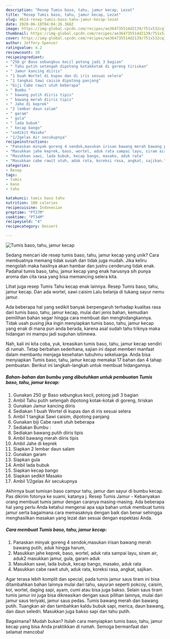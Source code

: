 ```yaml
---
description: "Resep Tumis baso, tahu, jamur kecap, Lezat"
title: "Resep Tumis baso, tahu, jamur kecap, Lezat"
slug: 4614-resep-tumis-baso-tahu-jamur-kecap-lezat
date: 2020-06-18T04:04:26.368Z
image: https://img-global.cpcdn.com/recipes/ae364735514d2139/751x532cq70/tumis-baso-tahu-jamur-kecap-foto-resep-utama.jpg
thumbnail: https://img-global.cpcdn.com/recipes/ae364735514d2139/751x532cq70/tumis-baso-tahu-jamur-kecap-foto-resep-utama.jpg
cover: https://img-global.cpcdn.com/recipes/ae364735514d2139/751x532cq70/tumis-baso-tahu-jamur-kecap-foto-resep-utama.jpg
author: Jeffery Spencer
ratingvalue: 4.2
reviewcount: 10
recipeingredient:
- "250 gr Baso sebungkus kecil potong jadi 3 bagian"
- " Tahu putih setengah dipotong kotakkotak di goreng tiriskan"
- " Jamur kancing diiris"
- "1 buah Wortel di kupas dan di iris sesuai selera"
- "1 tangkai Sawi caisim dipotong panjang"
- "biji Cabe rawit utuh beberapa"
- " Bumbu "
- " bawang putih diiris tipis"
- " bawang merah diiris tipis"
- " Jahe di keprek"
- "2 lembar daun salam"
- " garam"
- " gula"
- " lada bubuk"
- " kecap bango"
- "sedikit Masako"
- "1/2gelas Air secukupnya"
recipeinstructions:
- "Panaskan minyak goreng 4 sendok,masukan irisan bawang merah bawang putih, aduk hingga harum,"
- "Masukkan jahe keprek, baso, wortel, aduk rata sampai layu, siram air, aduk2 masukkan jamur, gula, garam aduk"
- "Masukkan sawi, lada bubuk, kecap bango, masako, aduk rata"
- "Masukkan cabe rawit utuh, aduk rata, koreksi rasa, angkat, sajikan."
categories:
- Resep
tags:
- tumis
- baso
- tahu

katakunci: tumis baso tahu 
nutrition: 100 calories
recipecuisine: Indonesian
preptime: "PT27M"
cooktime: "PT34M"
recipeyield: "4"
recipecategory: Dessert

---
```



![Tumis baso, tahu, jamur kecap](https://img-global.cpcdn.com/recipes/ae364735514d2139/751x532cq70/tumis-baso-tahu-jamur-kecap-foto-resep-utama.jpg)

Sedang mencari ide resep tumis baso, tahu, jamur kecap yang unik? Cara membuatnya memang tidak susah dan tidak juga mudah. Jika keliru mengolah maka hasilnya akan hambar dan justru cenderung tidak enak. Padahal tumis baso, tahu, jamur kecap yang enak harusnya sih punya aroma dan cita rasa yang bisa memancing selera kita.

Lihat juga resep Tumis Tahu kecap enak lainnya. Resep Tumis baso, tahu, jamur kecap. Dan ada wortel, sawi caisim Lalu belanja di tukang sayur nemu jamur.

Ada beberapa hal yang sedikit banyak berpengaruh terhadap kualitas rasa dari tumis baso, tahu, jamur kecap, mulai dari jenis bahan, kemudian pemilihan bahan segar hingga cara membuat dan menghidangkannya. Tidak usah pusing jika ingin menyiapkan tumis baso, tahu, jamur kecap yang enak di mana pun anda berada, karena asal sudah tahu triknya maka hidangan ini mampu jadi suguhan istimewa.


Nah, kali ini kita coba, yuk, kreasikan tumis baso, tahu, jamur kecap sendiri di rumah. Tetap berbahan sederhana, sajian ini dapat memberi manfaat dalam membantu menjaga kesehatan tubuhmu sekeluarga. Anda bisa menyiapkan Tumis baso, tahu, jamur kecap memakai 17 bahan dan 4 tahap pembuatan. Berikut ini langkah-langkah untuk membuat hidangannya.

<!--inarticleads1-->

##### Bahan-bahan dan bumbu yang dibutuhkan untuk pembuatan Tumis baso, tahu, jamur kecap:

1. Gunakan 250 gr Baso sebungkus kecil, potong jadi 3 bagian
1. Ambil  Tahu putih setengah dipotong kotak-kotak di goreng, tiriskan
1. Gunakan  Jamur kancing diiris
1. Sediakan 1 buah Wortel di kupas dan di iris sesuai selera
1. Ambil 1 tangkai Sawi caisim, dipotong panjang
1. Gunakan biji Cabe rawit utuh beberapa
1. Sediakan  Bumbu :
1. Sediakan  bawang putih diiris tipis
1. Ambil  bawang merah diiris tipis
1. Ambil  Jahe di keprek
1. Siapkan 2 lembar daun salam
1. Gunakan  garam
1. Siapkan  gula
1. Ambil  lada bubuk
1. Siapkan  kecap bango
1. Siapkan sedikit Masako
1. Ambil 1/2gelas Air secukupnya


Akhirnya buat tumisan baso campur tahu, jamur dan sayur di bumbu kecap. Pas dikirim fotonya ke suami, katanya j. Resep Tumis Jamur - Kebanyakan orang membuat tumis jamur dengan caranya masing-masing. Ada beberapa hal yang perlu Anda ketahui mengenai apa saja bahan untuk membuat tumis jamur serta bagaimana cara memasaknya dengan baik dan benar sehingga menghasilkan masakan yang lezat dan sesuai dengan espektasi Anda. 

<!--inarticleads2-->

##### Cara membuat Tumis baso, tahu, jamur kecap:

1. Panaskan minyak goreng 4 sendok,masukan irisan bawang merah bawang putih, aduk hingga harum,
1. Masukkan jahe keprek, baso, wortel, aduk rata sampai layu, siram air, aduk2 masukkan jamur, gula, garam aduk
1. Masukkan sawi, lada bubuk, kecap bango, masako, aduk rata
1. Masukkan cabe rawit utuh, aduk rata, koreksi rasa, angkat, sajikan.


Agar terasa lebih komplit dan special, pada tumis jamur saus tiram ini bisa ditambahkan bahan lainnya mulai dari tahu, sayuran seperti pokcoy, caisim, kol, wortel, daging sapi, ayam, cumi atau bisa juga bakso. Selain saus tiram tumis jamur ini juga bisa dikreasikan dengan saus pilihan lainnya, mulai dari jamur saus teriyaki, jamur saus pedas. Tumis bawang merah dan bawang putih. Tuangkan air dan tambahkan kaldu bubuk sapi, merica, daun bawang, dan daun seledri. Masukkan juga bakso sapi dan tahu putih. 

Bagaimana? Mudah bukan? Itulah cara menyiapkan tumis baso, tahu, jamur kecap yang bisa Anda praktikkan di rumah. Semoga bermanfaat dan selamat mencoba!
